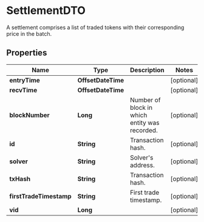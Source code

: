 

# SettlementDTO

A settlement comprises a list of traded tokens with their corresponding price in the batch.

## Properties

Name | Type | Description | Notes
------------ | ------------- | ------------- | -------------
**entryTime** | **OffsetDateTime** |  |  [optional]
**recvTime** | **OffsetDateTime** |  |  [optional]
**blockNumber** | **Long** | Number of block in which entity was recorded. |  [optional]
**id** | **String** | Transaction hash. |  [optional]
**solver** | **String** | Solver&#39;s address. |  [optional]
**txHash** | **String** | Transaction hash. |  [optional]
**firstTradeTimestamp** | **String** | First trade timestamp. |  [optional]
**vid** | **Long** |  |  [optional]



